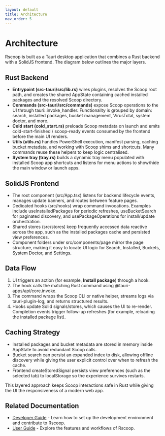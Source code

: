 ```yaml
---
layout: default
title: Architecture
nav_order: 5
---
```


# Architecture

Rscoop is built as a Tauri desktop application that combines a Rust backend with a SolidJS frontend. The diagram below outlines the major layers.

## Rust Backend

- **Entrypoint (src-tauri/src/lib.rs)** wires plugins, resolves the Scoop root path, and creates the shared AppState containing cached installed packages and the resolved Scoop directory.
- **Commands (src-tauri/src/commands)** expose Scoop operations to the UI through tauri::invoke_handler. Functionality is grouped by domain: search, installed packages, bucket management, VirusTotal, system doctor, and more.
- **Cold start (cold_start.rs)** preloads Scoop metadata on launch and emits cold-start-finished / scoop-ready events consumed by the frontend before the main UI renders.
- **Utils (utils.rs)** handles PowerShell execution, manifest parsing, caching bucket metadata, and working with Scoop shims and shortcuts. Many commands reuse these helpers to keep logic centralised.
- **System tray (tray.rs)** builds a dynamic tray menu populated with installed Scoop app shortcuts and listens for menu actions to show/hide the main window or launch apps.

## SolidJS Frontend

- The root component (src/App.tsx) listens for backend lifecycle events, manages update banners, and routes between feature pages.
- Dedicated hooks (src/hooks) wrap command invocations. Examples include useInstalledPackages for periodic refreshes, useBucketSearch for paginated discovery, and usePackageOperations for install/update orchestration.
- Shared stores (src/stores) keep frequently accessed data reactive across the app, such as the installed packages cache and persisted view preferences.
- Component folders under src/components/page mirror the page structure, making it easy to locate UI logic for Search, Installed, Buckets, System Doctor, and Settings.

## Data Flow

1. UI triggers an action (for example, **Install package**) through a hook.
2. The hook calls the matching Rust command using @tauri-apps/api/core.invoke.
3. The command wraps the Scoop CLI or native helper, streams logs via tauri-plugin-log, and returns structured results.
4. Hooks update Solid signals/stores, which causes the UI to re-render. Completion events trigger follow-up refreshes (for example, reloading the installed package list).

## Caching Strategy

- Installed packages and bucket metadata are stored in memory inside AppState to avoid redundant Scoop calls.
- Bucket search can persist an expanded index to disk, allowing offline discovery while giving the user explicit control over when to refresh the cache.
- Frontend createStoredSignal persists view preferences (such as the selected tab) to localStorage so the experience survives restarts.

This layered approach keeps Scoop interactions safe in Rust while giving the UI the responsiveness of a modern web app.

## Related Documentation

- [Developer Guide](developer-guide.md) - Learn how to set up the development environment and contribute to Rscoop.
- [User Guide](../user-guide/index.md) - Explore the features and workflows of Rscoop.